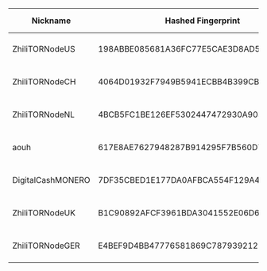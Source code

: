 | Nickname |  Hashed Fingerprint	| Or Addresses | Contact | Running | Flags | Last Seen | First Seen | Last Restarted | Advertised Bandwidth | Platform | Version | Version Status | Recommended Version | Verified hostnames | Exit policy |
|---|---|---|---|---|---|---|---|---|---|---|---|---|---|---|---|
|ZhiliTORNodeUS | 198ABBE085681A36FC77E5CAE3D8AD500063AB55 | ["173.44.141.178:38017"] | zhiliaoshi@zhilicore.de | true | Running, Valid | 2025-08-17 05:00:00 | 2025-08-17 05:00:00 | 2025-08-17 02:55:04 | 0 | Tor 0.4.8.17 on Linux | 0.4.8.17 | recommended | true | N/A | ["reject *:*"]|
|ZhiliTORNodeCH | 4064D01932F7949B5941ECBB4B399CB3722826A8 | ["176.10.119.28:38017"] | zhiliaoshi@zhilicore.de | true | Running, Valid | 2025-08-17 05:00:00 | 2025-08-17 05:00:00 | 2025-08-17 02:52:26 | 0 | Tor 0.4.8.17 on Linux | 0.4.8.17 | recommended | true | N/A | ["reject *:*"]|
|ZhiliTORNodeNL | 4BCB5FC1BE126EF5302447472930A9034070FB08 | ["45.155.249.124:38017"] | zhiliaoshi@zhilicore.de | true | Running, Valid | 2025-08-17 05:00:00 | 2025-08-17 05:00:00 | 2025-08-17 02:47:24 | 0 | Tor 0.4.8.17 on Linux | 0.4.8.17 | recommended | true | N/A | ["reject *:*"]|
|aouh | 617E8AE7627948287B914295F7B560D76FE9A384 | ["82.197.68.156:25"] | johndoe@example.org | true | Running, V2Dir, Valid | 2025-08-17 05:00:00 | 2025-08-17 01:00:00 | 2025-08-17 00:12:41 | 0 | Tor 0.4.8.17 on Linux | 0.4.8.17 | recommended | true | ["vmi2280591.contaboserver.net"] | ["reject *:*"]|
|DigitalCashMONERO | 7DF35CBED1E177DA0AFBCA554F129A4508063FCD | ["195.181.170.230:35603"] | N/A | true | Running, Valid | 2025-08-17 05:00:00 | 2025-08-17 01:00:00 | 2025-08-16 23:57:55 | 0 | Tor 0.4.8.17 on Linux | 0.4.8.17 | recommended | true | N/A | ["reject *:*"]|
|ZhiliTORNodeUK | B1C90892AFCF3961BDA3041552E06D6C8B5B9933 | ["37.10.71.199:38017"] | zhiliaoshi@zhilicore.de | true | Running, Valid | 2025-08-17 05:00:00 | 2025-08-17 05:00:00 | 2025-08-17 02:53:40 | 0 | Tor 0.4.8.17 on Linux | 0.4.8.17 | recommended | true | N/A | ["reject *:*"]|
|ZhiliTORNodeGER | E4BEF9D4BB47776581869C7879392121D24467AA | ["185.212.44.124:38017"] | zhiliaoshi@zhilicore.de | true | Running, Valid | 2025-08-17 05:00:00 | 2025-08-17 05:00:00 | 2025-08-17 02:50:57 | 0 | Tor 0.4.8.17 on Linux | 0.4.8.17 | recommended | true | N/A | ["reject *:*"]|
